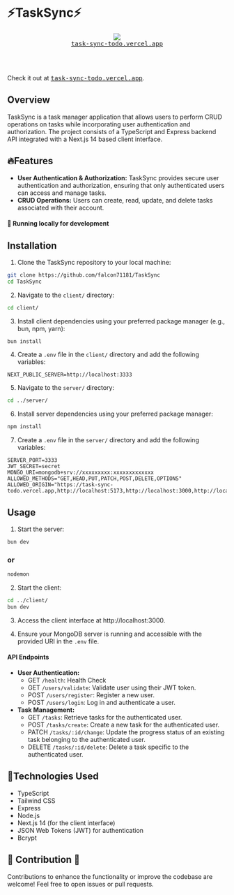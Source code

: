 # ⚡TaskSync⚡
<p align="center">
  <img src="https://skillicons.dev/icons?i=next,vite,ts,tailwind,express,mongodb,nodejs" />
  <br/>
  <a href="https://task-sync-todo.vercel.app/"><kbd>task-sync-todo.vercel.app</kbd></a>
</p>
<br/><br/>

Check it out at <a href="https://task-sync-todo.vercel.app/"><kbd>task-sync-todo.vercel.app</kbd></a>.

## Overview
TaskSync is a task manager application that allows users to perform CRUD operations on tasks while incorporating user authentication and authorization. The project consists of a TypeScript and Express backend API integrated with a Next.js 14 based client interface.

## 🔥Features
- **User Authentication & Authorization:** TaskSync provides secure user authentication and authorization, ensuring that only authenticated users can access and manage tasks.
- **CRUD Operations:** Users can create, read, update, and delete tasks associated with their account.

#### 🧬 Running locally for development

## Installation
1. Clone the TaskSync repository to your local machine:
```bash
git clone https://github.com/falcon71181/TaskSync
cd TaskSync
```

2. Navigate to the `client/` directory:
```bash
cd client/
```

3. Install client dependencies using your preferred package manager (e.g., bun, npm, yarn):
```bash
bun install
```

4. Create a `.env` file in the `client/` directory and add the following variables:
```dotenv
NEXT_PUBLIC_SERVER=http://localhost:3333
```

5. Navigate to the `server/` directory:
```bash
cd ../server/
```

6. Install server dependencies using your preferred package manager:
```bash
npm install
```

7. Create a `.env` file in the `server/` directory and add the following variables:
```dotenv
SERVER_PORT=3333
JWT_SECRET=secret
MONGO_URI=mongodb+srv://xxxxxxxxx:xxxxxxxxxxxxx
ALLOWED_METHODS="GET,HEAD,PUT,PATCH,POST,DELETE,OPTIONS"
ALLOWED_ORIGIN="https://task-sync-todo.vercel.app,http://localhost:5173,http://localhost:3000,http://localhost:8000,http://localhost:3333,http://localhost:5432"
```

## Usage
1. Start the server:
```bash
bun dev
```
### or
```bash
nodemon
```

2. Start the client:
```bash
cd ../client/
bun dev
```

3. Access the client interface at http://localhost:3000.

4. Ensure your MongoDB server is running and accessible with the provided URI in the `.env` file.

#### API Endpoints
- **User Authentication:**
    - GET `/health`: Health Check
    - GET `/users/validate`: Validate user using their JWT token.
    - POST `/users/register`: Register a new user.
    - POST `/users/login`: Log in and authenticate a user.
- **Task Management:**
    - GET `/tasks`: Retrieve tasks for the authenticated user.
    - POST `/tasks/create`: Create a new task for the authenticated user.
    - PATCH `/tasks/:id/change`: Update the progress status of an existing task belonging to the authenticated user.
    - DELETE `/tasks/:id/delete`: Delete a task specific to the authenticated user.

## 🍄Technologies Used
- TypeScript
- Tailwind CSS
- Express
- Node.js
- Next.js 14 (for the client interface)
- JSON Web Tokens (JWT) for authentication
- Bcrypt

## 💖  Contribution 🤝
Contributions to enhance the functionality or improve the codebase are welcome! Feel free to open issues or pull requests.
